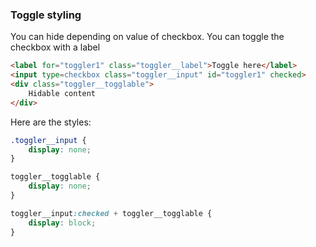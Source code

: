 ### Toggle styling

You can hide depending on value of checkbox. You can toggle the checkbox with a label
```html
<label for="toggler1" class="toggler__label">Toggle here</label>
<input type=checkbox class="toggler__input" id="toggler1" checked>
<div class="toggler__togglable">
	Hidable content
</div>
```

Here are the styles:

```css
.toggler__input {
	display: none;
}

toggler__togglable {
	display: none;
}

toggler__input:checked + toggler__togglable {
	display: block;
}
```

<blockquote>
	<style>
	.toggler__input {
		display: none;
	}

	toggler__togglable {
		display: none;
	}

	toggler__input:checked + toggler__togglable {
		display: block;
	}
	</style>

	<label for="toggler1" class="toggler__label">Toggle here</label>
	<input type=checkbox class="toggler__input" id="toggler1" checked>
	<div class="toggler__togglable">
		Hidable content
	</div>
</blockquote>
